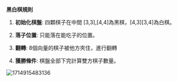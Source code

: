 **黑白棋規則**

1. **初始化棋盤**: 四顆棋子在中間 [3,3],[4,4]為黑棋，[4,3][3,4]為白棋。

2. **落子位置**: 只能落在能吃子的位置。
 
3. **翻轉**: 8個向量的棋子被他方夾住，進行翻轉

4. **獲勝條件**:  棋盤全部下完計算雙方棋子數量。


![1714915483136](https://github.com/Evan1349/Reversi/assets/94741456/59f1faeb-104e-4600-ae10-65db60189dab)






